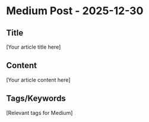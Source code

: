 # Medium Post - 2025-12-30

## Title
[Your article title here]

## Content
[Your article content here]

## Tags/Keywords
[Relevant tags for Medium]
